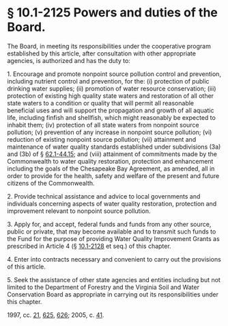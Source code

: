 # § 10.1-2125 Powers and duties of the Board.

<p>The Board, in meeting its responsibilities under the cooperative program established by this article, after consultation with other appropriate agencies, is authorized and has the duty to:</p><p>1. Encourage and promote nonpoint source pollution control and prevention, including nutrient control and prevention, for the: (i) protection of public drinking water supplies; (ii) promotion of water resource conservation; (iii) protection of existing high quality state waters and restoration of all other state waters to a condition or quality that will permit all reasonable beneficial uses and will support the propagation and growth of all aquatic life, including finfish and shellfish, which might reasonably be expected to inhabit them; (iv) protection of all state waters from nonpoint source pollution; (v) prevention of any increase in nonpoint source pollution; (vi) reduction of existing nonpoint source pollution; (vii) attainment and maintenance of water quality standards established under subdivisions (3a) and (3b) of § <a href='http://law.lis.virginia.gov/vacode/62.1-44.15/'>62.1-44.15</a>; and (viii) attainment of commitments made by the Commonwealth to water quality restoration, protection and enhancement including the goals of the Chesapeake Bay Agreement, as amended, all in order to provide for the health, safety and welfare of the present and future citizens of the Commonwealth.</p><p>2. Provide technical assistance and advice to local governments and individuals concerning aspects of water quality restoration, protection and improvement relevant to nonpoint source pollution.</p><p>3. Apply for, and accept, federal funds and funds from any other source, public or private, that may become available and to transmit such funds to the Fund for the purpose of providing Water Quality Improvement Grants as prescribed in Article 4 (§ <a href='http://law.lis.virginia.gov/vacode/10.1-2128/'>10.1-2128</a> et seq.) of this chapter.</p><p>4. Enter into contracts necessary and convenient to carry out the provisions of this article.</p><p>5. Seek the assistance of other state agencies and entities including but not limited to the Department of Forestry and the Virginia Soil and Water Conservation Board as appropriate in carrying out its responsibilities under this chapter.</p><p>1997, cc. <a href='http://lis.virginia.gov/cgi-bin/legp604.exe?971+ful+CHAP0021'>21</a>, <a href='http://lis.virginia.gov/cgi-bin/legp604.exe?971+ful+CHAP0625'>625</a>, <a href='http://lis.virginia.gov/cgi-bin/legp604.exe?971+ful+CHAP0626'>626</a>; 2005, c. <a href='http://lis.virginia.gov/cgi-bin/legp604.exe?051+ful+CHAP0041'>41</a>.</p>